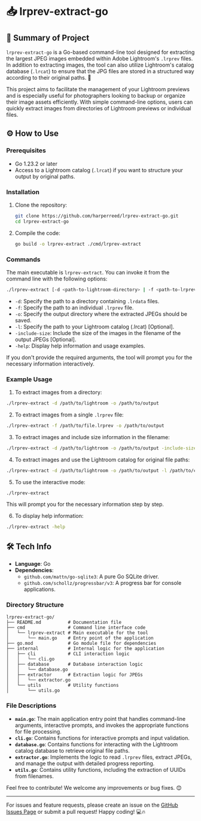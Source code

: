 # 📥 lrprev-extract-go

## 📝 Summary of Project
`lrprev-extract-go` is a Go-based command-line tool designed for extracting the largest JPEG images embedded within Adobe Lightroom's `.lrprev` files. In addition to extracting images, the tool can also utilize Lightroom's catalog database (`.lrcat`) to ensure that the JPG files are stored in a structured way according to their original paths. 🚀

This project aims to facilitate the management of your Lightroom previews and is especially useful for photographers looking to backup or organize their image assets efficiently. With simple command-line options, users can quickly extract images from directories of Lightroom previews or individual files. 

## ⚙️ How to Use

### Prerequisites
- Go 1.23.2 or later
- Access to a Lightroom catalog (`.lrcat`) if you want to structure your output by original paths.

### Installation
1. Clone the repository:
    ```bash
    git clone https://github.com/harperreed/lrprev-extract-go.git
    cd lrprev-extract-go
    ```

2. Compile the code:
    ```bash
    go build -o lrprev-extract ./cmd/lrprev-extract
    ```

### Commands
The main executable is `lrprev-extract`. You can invoke it from the command line with the following options:

```bash
./lrprev-extract [-d <path-to-lightroom-directory> | -f <path-to-lrprev-file>] [-o <output-directory>] [-l <path-to-lrcat>] [-include-size] [-help]
```

- `-d`: Specify the path to a directory containing `.lrdata` files.
- `-f`: Specify the path to an individual `.lrprev` file.
- `-o`: Specify the output directory where the extracted JPEGs should be saved.
- `-l`: Specify the path to your Lightroom catalog (.lrcat) [Optional].
- `-include-size`: Include the size of the images in the filename of the output JPEGs [Optional].
- `-help`: Display help information and usage examples.

If you don't provide the required arguments, the tool will prompt you for the necessary information interactively.

### Example Usage
1. To extract images from a directory:
```bash
./lrprev-extract -d /path/to/lightroom -o /path/to/output
```

2. To extract images from a single `.lrprev` file:
```bash
./lrprev-extract -f /path/to/file.lrprev -o /path/to/output
```

3. To extract images and include size information in the filename:
```bash
./lrprev-extract -d /path/to/lightroom -o /path/to/output -include-size
```

4. To extract images and use the Lightroom catalog for original file paths:
```bash
./lrprev-extract -d /path/to/lightroom -o /path/to/output -l /path/to/catalog.lrcat
```

5. To use the interactive mode:
```bash
./lrprev-extract
```
This will prompt you for the necessary information step by step.

6. To display help information:
```bash
./lrprev-extract -help
```

## 🛠️ Tech Info
- **Language**: Go
- **Dependencies**:
  - `github.com/mattn/go-sqlite3`: A pure Go SQLite driver.
  - `github.com/schollz/progressbar/v3`: A progress bar for console applications.

### Directory Structure
```plaintext
lrprev-extract-go/
├── README.md          # Documentation file
├── cmd                # Command line interface code
│   └── lrprev-extract # Main executable for the tool
│       └── main.go    # Entry point of the application
├── go.mod             # Go module file for dependencies
├── internal           # Internal logic for the application
│   ├── cli            # CLI interaction logic
│   │   └── cli.go
│   ├── database       # Database interaction logic
│   │   └── database.go
│   ├── extractor      # Extraction logic for JPEGs
│   │   └── extractor.go
│   └── utils          # Utility functions
│       └── utils.go
```

### File Descriptions
- **`main.go`**: The main application entry point that handles command-line arguments, interactive prompts, and invokes the appropriate functions for file processing.
- **`cli.go`**: Contains functions for interactive prompts and input validation.
- **`database.go`**: Contains functions for interacting with the Lightroom catalog database to retrieve original file paths.
- **`extractor.go`**: Implements the logic to read `.lrprev` files, extract JPEGs, and manage the output with detailed progress reporting.
- **`utils.go`**: Contains utility functions, including the extraction of UUIDs from filenames.

Feel free to contribute! We welcome any improvements or bug fixes. 😊

---

For issues and feature requests, please create an issue on the [GitHub Issues Page](https://github.com/harperreed/lrprev-extract-go/issues) or submit a pull request! Happy coding! 💻🔥
